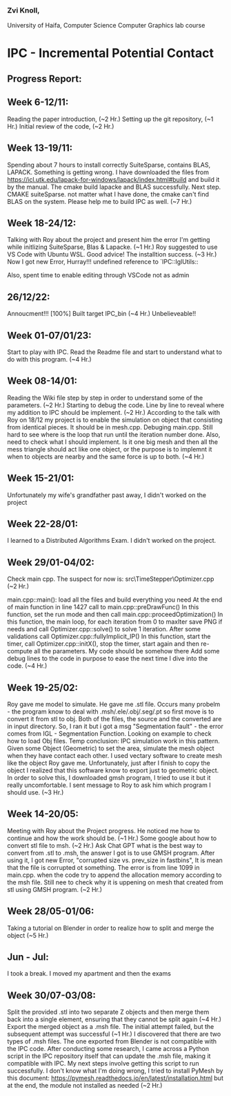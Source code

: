 ### Zvi Knoll,
University of Haifa, Computer Science
Computer Graphics lab course

# IPC - Incremental Potential Contact

## Progress Report:
## Week 6-12/11:
Reading the paper introduction, (~2 Hr.)
Setting up the git repository, (~1 Hr.)
Initial review of the code, (~2 Hr.)

## Week 13-19/11:
Spending about 7 hours to install correctly SuiteSparse, contains BLAS, LAPACK.
Something is getting wrong. I have downloaded the files from https://icl.utk.edu/lapack-for-windows/lapack/index.html#build and build it by the manual. The cmake build lapacke and BLAS successfully.
Next step. CMAKE suiteSparse. not matter what I have done, the cmake can't find BLAS on the system.
Please help me to build IPC as well. (~7 Hr.)

## Week 18-24/12:
Talking with Roy about the project and present him the error I'm getting while initlizing SuiteSparse, Blas & Lapacke. (~1 Hr.)
Roy suggested to use VS Code with Ubuntu WSL.
Good advice! The installtion success. (~3 Hr.)
Now I got new Error, Hurray!!!
undefined reference to `IPC::IglUtils::

Also, spent time to enable editing through VSCode not as admin

## 26/12/22:
Annoucment!!! [100%] Built target IPC_bin (~4 Hr.)
Unbelieveable!!

## Week 01-07/01/23:
Start to play with IPC. Read the Readme file and start to understand what to do with this program. (~4 Hr.)

## Week 08-14/01:
Reading the Wiki file step by step in order to understand some of the parameters. (~2 Hr.)
Starting to debug the code. Line by line to reveal where my addition to IPC should be implement. (~2 Hr.)
According to the talk with Roy on 18/12 my project is to enable the simulation on object that consisting from identical pieces.
It should be in mesh.cpp.
Debuging main.cpp. Still hard to see where is the loop that run until the iteration number done.
Also, need to check what I should implement. Is it one big mesh and then all the mess triangle should act like one object, or the purpose is to implemnt it when to objects are nearby and the same force is up to both. (~4 Hr.)

## Week 15-21/01:
Unfortunately my wife's grandfather past away, I didn't worked on the project

## Week 22-28/01:
I learned to a Distributed Algorithms Exam. I didn't worked on the project.

## Week 29/01-04/02:
Check main cpp.
The suspect for now is: src\TimeStepper\Optimizer.cpp (~2 Hr.)

main.cpp::main(): load all the files and build everything you need
At the end of main function in line 1427 call to main.cpp::preDrawFunc()
In this function, set the run mode and then call main.cpp::proceedOptimization()
In this function, the main loop, for each iteration from 0 to maxIter save PNG if needs and call Optimizer.cpp::solve() to solve 1 iteration.
After some validations call Optimizer.cpp::fullyImplicit_IP()
In this function, start the timer, call Optimizer.cpp::initX(), stop the timer, start again and then re-compute all the parameters.
My code should be somehow there
Add some debug lines to the code in purpose to ease the next time I dive into the code. (~4 Hr.)

## Week 19-25/02:
Roy gave me model to simulate. He gave me .stl file. Occurs many probelm - the program know to deal with .msh/.ele/.obj/.seg/.pt so first move is to convert it from stl to obj. Both of the files, the source and the converted are in input directory.
So, I ran it but i got a msg "Segmentation fault" - the error comes from IGL - Segmentation Function.
Looking on example to check how to load Obj files.
Temp conclusion: IPC simulation work in this pattern. Given some Object (Geometric) to set the area, simulate the mesh object when they have contact each other.
I used vectary software to create mesh like the object Roy gave me. Unfortunately, just after I finish to copy the object I realized that this software know to export just to geometric object.
In order to solve this, I downloaded gmsh program, I tried to use it but it really uncomfortable. I sent message to Roy to ask him which program I should use. (~3 Hr.)

## Week 14-20/05:
Meeting with Roy about the Project progress. He noticed me how to continue and how the work should be. (~1 Hr.)
Some google about how to convert stl file to msh. (~2 Hr.)
Ask Chat GPT what is the best way to convert from .stl to .msh, the answer I got is to use GMSH program. 
After using it, I got new Error, "corrupted size vs. prev_size in fastbins", It is mean that the file is corrupted ot something.
The error is from line 1099 in main.cpp. when the code try to append the allocation memory according to the msh file. Still nee to check why it is uppening on mesh that created from stl using GMSH program. (~2 Hr.)

## Week 28/05-01/06:
Taking a tutorial on Blender in order to realize how to split and merge the object (~5 Hr.)

## Jun - Jul:
I took a break. I moved my apartment and then the exams 

## Week 30/07-03/08:
Split the provided .stl into two separate Z objects and then merge them back into a single element, 
ensuring that they cannot be split again (~4 Hr.)
Export the merged object as a .msh file. The initial attempt failed, but the subsequent attempt was successful (~1 Hr.)
I discovered that there are two types of .msh files. The one exported from Blender is not compatible with the IPC code. After conducting some research, I came across a Python script in the IPC repository itself that can update the .msh file, making it compatible with IPC.
My next steps involve getting this script to run successfully.
I don't know what I'm doing wrong, I tried to install PyMesh by this document: https://pymesh.readthedocs.io/en/latest/installation.html but at the end, the module not installed as needed (~2 Hr.)